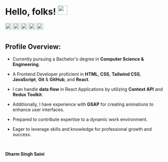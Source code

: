 # Hello, folks! <img src="https://raw.githubusercontent.com/MartinHeinz/MartinHeinz/master/wave.gif" width="30px">

<a href="https://www.youtube.com/@opdsbanasya">
  <img align="left" alt="Dharm Singh Saini - Youtube" width="22px" src="https://cdn.jsdelivr.net/npm/simple-icons@v3/icons/youtube.svg"/>
</a>
<a href="https://linkedin.com/in/dharm-singh-saini">
  <img align="left" alt="Dharm Singh Saini - LinkedIn" width="22px" src="https://cdn.jsdelivr.net/npm/simple-icons@v3/icons/linkedin.svg"/>
</a>
<a href="https://www.instagram.com/oyee_dharm/">
  <img align="left" alt="Dharm Singh Saini - Instagram" width="22px" src="https://cdn.jsdelivr.net/npm/simple-icons@v3/icons/instagram.svg"/>
</a>
<a href="https://x.com/opds_banasya">
  <img align="left" alt="Dharm Singh Saini - Twitter" width="22px" src="https://cdn.jsdelivr.net/npm/simple-icons@v3/icons/twitter.svg"/>
</a>
<a href="https://www.facebook.com/opdsbanasya/">
  <img align="left" alt="Dharm Singh Saini - Facebook" width="22px" src="https://cdn.jsdelivr.net/npm/simple-icons@v3/icons/facebook.svg"/>
</a>
<br />
<br />

## Profile Overview:
- Currently pursuing a Bachelor's degree in **Computer Science & Engineering**.
  
- A Frontend Developer proficient in **HTML**, **CSS**, **Tailwind CSS**, **JavaScript**, **Git** & **GitHub**, and **React**.
  
- I can handle **data flow** in React Applications by utilizing **Context API** and **Redux Toolkit**.
  
- Additionally, I have experience with **GSAP** for creating animations to enhance user interfaces.
  
- Prepared to contribute expertise to a dynamic work environment.
  
- Eager to leverage skills and knowledge for professional growth and success.

<br />

**Dharm Singh Saini**

<!---
opdsbansya/opdsbansya is a ✨ special ✨ repository because its `README.md` (this file) appears on your GitHub profile.
You can click the Preview link to take a look at your changes.
--->
